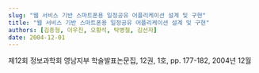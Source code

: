 ```yaml
---
slug: "웹 서비스 기반 스마트폰용 일정공유 어플리케이션 설계 및 구현"
title: "웹 서비스 기반 스마트폰용 일정공유 어플리케이션 설계 및 구현"
authors: [김종형, 이우진, 오황석, 탁병철, 김선자]
date: 2004-12-01
---
```


제12회 정보과학회 영남지부 학술발표논문집, 12권, 1호, pp. 177-182, 2004년 12월
